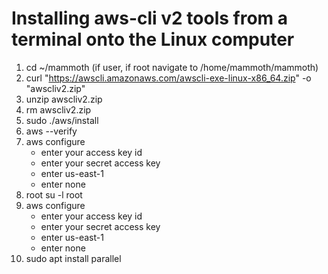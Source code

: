 # Installing aws-cli v2 tools from a terminal onto the Linux computer

1. cd ~/mammoth (if user, if root navigate to /home/mammoth/mammoth)
2. curl "<https://awscli.amazonaws.com/awscli-exe-linux-x86_64.zip>" -o "awscliv2.zip"
3. unzip awscliv2.zip
4. rm awscliv2.zip
5. sudo ./aws/install
6. aws --verify
7. aws configure
    - enter your access key id
    - enter your secret access key
    - enter us-east-1
    - enter none
8. root su -l root
9. aws configure
    - enter your access key id
    - enter your secret access key
    - enter us-east-1
    - enter none
10. sudo apt install parallel
